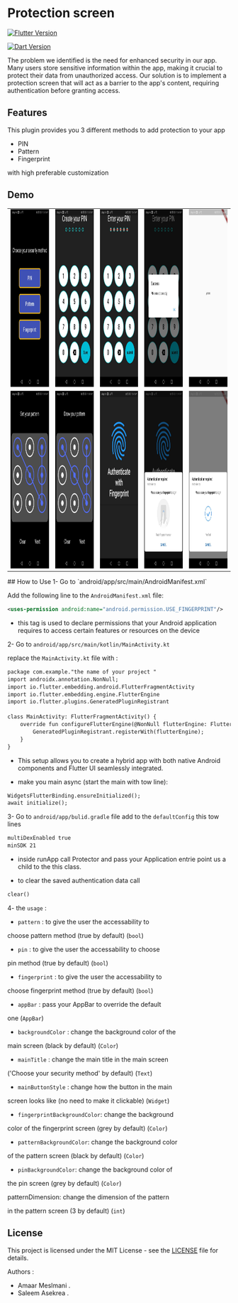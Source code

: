 # Protection screen
[![Flutter Version](https://img.shields.io/badge/flutter-%5E3.10.6-blue)](https://flutter.dev/)

[![Dart Version](https://img.shields.io/badge/dart-%5E3.0.6-blue)](https://dart.dev/)

The problem we identified is the need for enhanced security in our app. Many users store sensitive information within the app, making it crucial to protect their data from unauthorized access.
Our solution is to implement a protection screen that will act as a barrier to the app's content, requiring authentication before granting access.
## Features

This plugin provides you 3 different methods to add protection to your app

* PIN
* Pattern
* Fingerprint

with high preferable customization


## Demo
<table>
  <tr>
    <td align="center">
      <img src="https://raw.githubusercontent.com/saleemasekrea/screen_protection/main/images/1.jpg" width="600px" height="400px">
      <br />
    </td>
    <td align="center">
      <img src="https://raw.githubusercontent.com/saleemasekrea/screen_protection/main/images/2.jpg" width="600px" height="400px">
      <br />
    </td>
    <td align="center">
      <img src="https://raw.githubusercontent.com/saleemasekrea/screen_protection/main/images/3.jpg" width="600px" height="400px">
      <br />
    </td>
    <td align="center">
      <img src="https://raw.githubusercontent.com/saleemasekrea/screen_protection/main/images/4.jpg" width="600px" height="400px">
      <br />    
    </td>
    <td align="center">
      <img src="https://raw.githubusercontent.com/saleemasekrea/screen_protection/main/images/5.jpg" width="600px" height="400px">
      <br />   
    </td>
  </tr>
  <tr>
    <td align="center">
      <img src="https://raw.githubusercontent.com/saleemasekrea/screen_protection/main/images/6.jpg" width="600px" height="400px">
      <br />  
    </td>
    <td align="center">
      <img src="https://raw.githubusercontent.com/saleemasekrea/screen_protection/main/images/7.jpg" width="600px" height="400px">
      <br />  
    </td>
    <td align="center">
      <img src="https://raw.githubusercontent.com/saleemasekrea/screen_protection/main/images/8.jpg" width="600px" height="400px">
      <br />  
    </td>
    <td align="center">
      <img src="https://raw.githubusercontent.com/saleemasekrea/screen_protection/main/images/9.jpg" width="600px" height="400px">
      <br />  
    </td>
    <td align="center">
      <img src="https://raw.githubusercontent.com/saleemasekrea/screen_protection/main/images/10.jpg" width="600px" height="400px">
      <br />  
    </td>
  </tr>
</table>
## How to Use
1- Go to `android/app/src/main/AndroidManifest.xml`

Add the following line to the `AndroidManifest.xml` file:
```xml
<uses-permission android:name="android.permission.USE_FINGERPRINT"/>
```
- this tag is used to declare permissions that your Android application requires to access certain features or resources on the device

2- Go to `android/app/src/main/kotlin/MainActivity.kt`

replace  the `MainActivity.kt` file with :
```xml
package com.example."the name of your project "
import androidx.annotation.NonNull;
import io.flutter.embedding.android.FlutterFragmentActivity
import io.flutter.embedding.engine.FlutterEngine
import io.flutter.plugins.GeneratedPluginRegistrant

class MainActivity: FlutterFragmentActivity() {
    override fun configureFlutterEngine(@NonNull flutterEngine: FlutterEngine) {
        GeneratedPluginRegistrant.registerWith(flutterEngine);
    }
}
```
- This setup allows you to create a hybrid app with both native Android components and Flutter UI seamlessly integrated.

 -  make you main async (start the main with tow line):
 ```xml
 WidgetsFlutterBinding.ensureInitialized();
await initialize();
  ```
3- Go to `android/app/bulid.gradle` file
add to the `defaultConfig` this tow lines
```xml
multiDexEnabled true
minSDK 21
```
  - inside runApp call Protector and pass your Application entrie point us a child to the this class.

- to clear the saved authentication data call
```xml
clear()
```
4- the `usage` :

 - `pattern` : to give the user the accessability to 

 choose pattern method (true by default) (`bool`)


- `pin` : to give the user the accessability to choose 

pin method (true by default) (`bool`)


- `fingerprint` : to give the user the accessability to 

choose fingerprint method (true by default) (`bool`)


- `appBar` : pass your AppBar to override the default

 one (`AppBar`)


- `backgroundColor` : change the background color of the

 main screen (black by default) (`Color`)


- `mainTitle` : change the main title in the main screen

 ('Choose your security method' by default) (`Text`)


- `mainButtonStyle` : change how the button in the main

 screen looks like (no need to make it clickable) (`Widget`)


- `fingerprintBackgroundColor`: change the background 

color of the fingerprint screen (grey by default) (`Color`)

- `patternBackgroundColor`: change the background color

 of the pattern screen (black by default) (`Color`)


- `pinBackgroundColor`: change the background color of 

the pin screen (grey by default) (`Color`)

patternDimension: change the dimension of the pattern 

in the pattern screen (3 by default) (`int`)

## License
This project is licensed under the MIT License - see the [LICENSE](LICENSE) file for details.

Authors :
- Amaar Meslmani .
- Saleem Asekrea .
